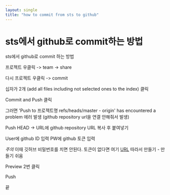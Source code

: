 ```yaml
---
layout: single
title: "how to commit from sts to github"
---
```


# sts에서 github로 commit하는 방법

sts에서 github로 commit 하는 방법

프로젝트 우클릭 -> team -> share 

다시 프로젝트 우클릭 -> commit

십자가 2개 (add all files including not selected ones to the index) 클릭

Commit and Push 클릭

그러면 'Push to 프로젝트명 refs/heads/master - origin' has encountered a problem 에러 발생 (github repository url을 연결 안해줘서 발생)

Push HEAD -> URL에 github repository URL 복사 후 붙여넣기

User에 github ID 입력
PW에 github 토큰 입력

*주의* 이때 깃허브 비밀번호를 치면 안된다. 
토큰이 없다면 여기 [URL](https://ojinga32.github.io/5th/) 따라서 만들기 - 만들기 쉬움		

Preview 2번 클릭 

Push 

끝
